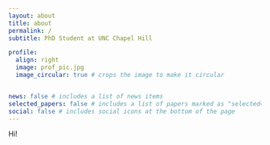 ```yaml
---
layout: about
title: about
permalink: /
subtitle: PhD Student at UNC Chapel Hill

profile:
  align: right
  image: prof_pic.jpg
  image_circular: true # crops the image to make it circular


news: false # includes a list of news items
selected_papers: false # includes a list of papers marked as "selected={true}"
social: false # includes social icons at the bottom of the page
---
```


Hi!
